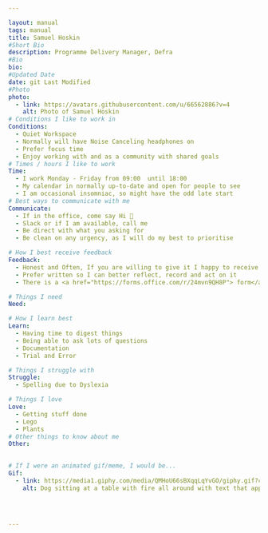 ```yaml
---

layout: manual
tags: manual
title: Samuel Hoskin
#Short Bio
description: Programme Delivery Manager, Defra
#Bio
bio: 
#Updated Date
date: git Last Modified
#Photo
photo:
  - link: https://avatars.githubusercontent.com/u/66562886?v=4
    alt: Photo of Samuel Hoskin
# Conditions I like to work in
Conditions:
  - Quiet Workspace
  - Normally will have Noise Canceling headphones on
  - Prefer focus time
  - Enjoy working with and as a community with shared goals
# Times / hours I like to work
Time:
  - I work Monday - Friday from 09:00  until 18:00
  - My calendar in normally up-to-date and open for people to see 
  - I am occasional insomniac, so might have the odd late start
# Best ways to communicate with me
Communicate:
  - If in the office, come say Hi 👋
  - Slack or if I am available, call me
  - Be direct with what you asking for
  - Be clean on any urgency, as I will do my best to prioritise

# How I best receive feedback
Feedback:
  - Honest and Often, If you are willing to give it I happy to receive it 
  - Prefer written so I can better reflect, record and act on it
  - There is a <a href="https://forms.office.com/r/24mvn9QH8P"> form</a> that you can use to provide feedback

# Things I need
Need:

# How I learn best
Learn:
  - Having time to digest things
  - Being able to ask lots of questions
  - Documentation
  - Trial and Error

# Things I struggle with
Struggle:
  - Spelling due to Dyslexia 

# Things I love
Love:
  - Getting stuff done
  - Lego
  - Plants
# Other things to know about me
Other:
  

# If I were an animated gif/meme, I would be...
Gif:
  - link: https://media1.giphy.com/media/QMHoU66sBXqqLqYvGO/giphy.gif?cid=ecf05e47tmo9oqg72h23pgylb9yclre2gk0vgmqo1kgaa431&ep=v1_gifs_search&rid=giphy.gif&ct=g
    alt: Dog sitting at a table with fire all around with text that appears saying "This is fine.".



     
---
```

